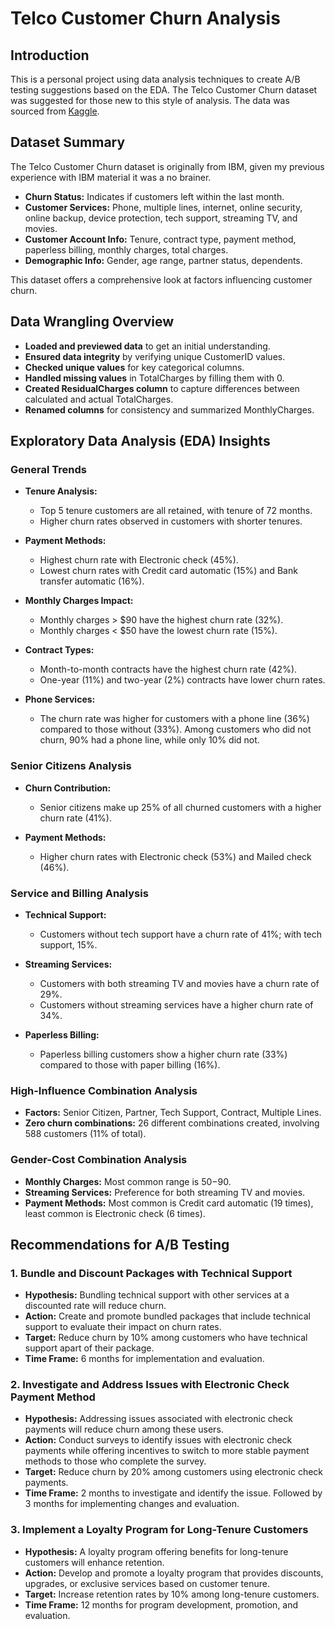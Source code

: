 # Telco Customer Churn Analysis

## Introduction
This is a personal project using data analysis techniques to create A/B testing suggestions based on the EDA. The Telco Customer Churn dataset was suggested for those new to this style of analysis. The data was sourced from [Kaggle](https://www.kaggle.com/datasets/blastchar/telco-customer-churn).

## Dataset Summary

The Telco Customer Churn dataset is originally from IBM, given my previous experience with IBM material it was a no brainer.

- **Churn Status:** Indicates if customers left within the last month.
- **Customer Services:** Phone, multiple lines, internet, online security, online backup, device protection, tech support, streaming TV, and movies.
- **Customer Account Info:** Tenure, contract type, payment method, paperless billing, monthly charges, total charges.
- **Demographic Info:** Gender, age range, partner status, dependents.

This dataset offers a comprehensive look at factors influencing customer churn.


## Data Wrangling Overview
- **Loaded and previewed data** to get an initial understanding.
- **Ensured data integrity** by verifying unique CustomerID values.
- **Checked unique values** for key categorical columns.
- **Handled missing values** in TotalCharges by filling them with 0.
- **Created ResidualCharges column** to capture differences between calculated and actual TotalCharges.
- **Renamed columns** for consistency and summarized MonthlyCharges.

## Exploratory Data Analysis (EDA) Insights

### General Trends
- **Tenure Analysis:**
  - Top 5 tenure customers are all retained, with tenure of 72 months.
  - Higher churn rates observed in customers with shorter tenures.

- **Payment Methods:**
  - Highest churn rate with Electronic check (45%).
  - Lowest churn rates with Credit card automatic (15%) and Bank transfer automatic (16%).

- **Monthly Charges Impact:**
  - Monthly charges > $90 have the highest churn rate (32%).
  - Monthly charges < $50 have the lowest churn rate (15%).

- **Contract Types:**
  - Month-to-month contracts have the highest churn rate (42%).
  - One-year (11%) and two-year (2%) contracts have lower churn rates.

- **Phone Services:**
  - The churn rate was higher for customers with a phone line (36%) compared to those without (33%). Among customers who did not churn, 90% had a phone line, while only 10% did not.

### Senior Citizens Analysis
- **Churn Contribution:**
  - Senior citizens make up 25% of all churned customers with a higher churn rate (41%).

- **Payment Methods:**
  - Higher churn rates with Electronic check (53%) and Mailed check (46%).

### Service and Billing Analysis
- **Technical Support:**
  - Customers without tech support have a churn rate of 41%; with tech support, 15%.

- **Streaming Services:**
  - Customers with both streaming TV and movies have a churn rate of 29%.
  - Customers without streaming services have a higher churn rate of 34%.

- **Paperless Billing:**
  - Paperless billing customers show a higher churn rate (33%) compared to those with paper billing (16%).

### High-Influence Combination Analysis
- **Factors:** Senior Citizen, Partner, Tech Support, Contract, Multiple Lines.
- **Zero churn combinations:** 26 different combinations created, involving 588 customers (11% of total).

### Gender-Cost Combination Analysis
- **Monthly Charges:** Most common range is $50-$90.
- **Streaming Services:** Preference for both streaming TV and movies.
- **Payment Methods:** Most common is Credit card automatic (19 times), least common is Electronic check (6 times).



## Recommendations for A/B Testing

### 1. Bundle and Discount Packages with Technical Support
- **Hypothesis:** Bundling technical support with other services at a discounted rate will reduce churn.
- **Action:** Create and promote bundled packages that include technical support to evaluate their impact on churn rates.
- **Target:** Reduce churn by 10% among customers who have technical support apart of their package.
- **Time Frame:** 6 months for implementation and evaluation.

### 2. Investigate and Address Issues with Electronic Check Payment Method
- **Hypothesis:** Addressing issues associated with electronic check payments will reduce churn among these users.
- **Action:** Conduct surveys to identify issues with electronic check payments while offering incentives to switch to more stable payment methods to those who complete the survey.
- **Target:** Reduce churn by 20% among customers using electronic check payments.
- **Time Frame:** 2 months to investigate and identify the issue. Followed by 3 months for implementing changes and evaluation.

### 3. Implement a Loyalty Program for Long-Tenure Customers
- **Hypothesis:** A loyalty program offering benefits for long-tenure customers will enhance retention.
- **Action:** Develop and promote a loyalty program that provides discounts, upgrades, or exclusive services based on customer tenure.
- **Target:** Increase retention rates by 10% among long-tenure customers.
- **Time Frame:** 12 months for program development, promotion, and evaluation.



